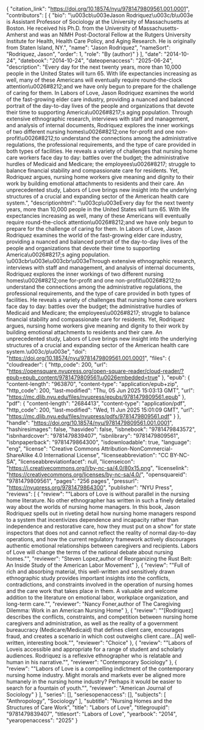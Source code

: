 {
   "citation_link": "https://doi.org/10.18574/nyu/9781479809561.001.0001",
   "contributors": [
     {
       "bio": "\u003cb\u003eJason Rodriquez\u003c/b\u003e is Assistant Professor of Sociology at the University of Massachusetts at Boston. He received his Ph.D. from the University of Massachusetts-Amherst and was an NIMH Post-Doctoral Fellow at the Rutgers University Institute for Health, Health Care Policy, and Aging Research. He is originally from Staten Island, NY.",
       "name": "Jason Rodriquez",
       "nameSort": "Rodriquez, Jason",
       "order": 1,
       "role": "By (author)"
     }
   ],
   "date": "2014-10-24",
   "datebook": "2014-10-24",
   "dateopenaccess": "2025-06-24",
   "description": "Every day for the next twenty years, more than 10,000 people in the United States will turn 65. With life expectancies increasing as well, many of these Americans will eventually require round-the-clock attention\u0026#8212;and we have only begun to prepare for the challenge of caring for them. In Labors of Love, Jason Rodriquez examines the world of the fast-growing elder care industry, providing a nuanced and balanced portrait of the day-to-day lives of the people and organizations that devote their time to supporting America\u0026#8217;s aging population. Through extensive ethnographic research, interviews with staff and management, and analysis of internal documents, Rodriquez explores the inner workings of two different nursing homes\u0026#8212;one for-profit and one non-profit\u0026#8212;to understand the connections among the administrative regulations, the professional requirements, and the type of care provided in both types of facilities. He reveals a variety of challenges that nursing home care workers face day to day: battles over the budget; the administrative hurdles of Medicaid and Medicare; the employees\u0026#8217; struggle to balance financial stability and compassionate care for residents. Yet, Rodriquez argues, nursing home workers give meaning and dignity to their work by building emotional attachments to residents and their care. An unprecedented study, Labors of Love brings new insight into the underlying structures of a crucial and expanding sector of the American health care system.",
   "descriptionhtml": "\u003cp\u003eEvery day for the next twenty years, more than 10,000 people in the United States will turn 65. With life expectancies increasing as well, many of these Americans will eventually require round-the-clock attention\u0026#8212;and we have only begun to prepare for the challenge of caring for them. In Labors of Love, Jason Rodriquez examines the world of the fast-growing elder care industry, providing a nuanced and balanced portrait of the day-to-day lives of the people and organizations that devote their time to supporting America\u0026#8217;s aging population. \u003cbr\u003e\u003cbr\u003eThrough extensive ethnographic research, interviews with staff and management, and analysis of internal documents, Rodriquez explores the inner workings of two different nursing homes\u0026#8212;one for-profit and one non-profit\u0026#8212;to understand the connections among the administrative regulations, the professional requirements, and the type of care provided in both types of facilities. He reveals a variety of challenges that nursing home care workers face day to day: battles over the budget; the administrative hurdles of Medicaid and Medicare; the employees\u0026#8217; struggle to balance financial stability and compassionate care for residents. Yet, Rodriquez argues, nursing home workers give meaning and dignity to their work by building emotional attachments to residents and their care. An unprecedented study, Labors of Love brings new insight into the underlying structures of a crucial and expanding sector of the American health care system.\u003c/p\u003e",
   "doi": "https://doi.org/10.18574/nyu/9781479809561.001.0001",
   "files": {
     "cloudreader": {
       "http_code": 200,
       "url": "https://opensquare.nyupress.org/open-square-reader/cloud-reader/?epub=epub_content/9781479809561\u0026embedded=true"
     },
     "epub": {
       "content-length": "963870",
       "content-type": "application/epub+zip",
       "http_code": 200,
       "last-modified": "Thu, 05 Jun 2025 15:03:13 GMT",
       "url": "https://mc.dlib.nyu.edu/files/nyupress/epubs/9781479809561.epub"
     },
     "pdf": {
       "content-length": "2684413",
       "content-type": "application/pdf",
       "http_code": 200,
       "last-modified": "Wed, 11 Jun 2025 15:01:09 GMT",
       "url": "https://mc.dlib.nyu.edu/files/nyupress/pdfs/9781479809561.pdf"
     }
   },
   "handle": "https://doi.org/10.18574/nyu/9781479809561.001.0001",
   "hashiresimages": false,
   "hasvideo": false,
   "isbnebook": "9781479843572",
   "isbnhardcover": "9781479839407",
   "isbnlibrary": "9781479809561",
   "isbnpaperback": "9781479864300",
   "isdownloadable": true,
   "language": "eng",
   "license": "Creative Commons Attribution-NonCommercial-ShareAlike 4.0 International License",
   "licenseabbreviation": "CC BY-NC-SA",
   "licenseabbreviationfacet": null,
   "licenseicon": "https://i.creativecommons.org/l/by-nc-sa/4.0/80x15.png",
   "licenselink": "https://creativecommons.org/licenses/by-nc-sa/4.0/",
   "opensquareid": "9781479809561",
   "pages": "256 pages",
   "pressurl": "https://nyupress.org/9781479864300",
   "publisher": "NYU Press",
   "reviews": [
     {
       "review": "\"Labors of Love is without parallel in the nursing home literature.  No other ethnographer has written in such a finely detailed way about the worlds of nursing home managers. In this book, Jason Rodriquez spells out in riveting detail how nursing home managers respond to a system that incentivizes dependence and incapacity rather than independence and restorative care, how they must put on a show\" for state inspectors that does  not and cannot reflect the reality of normal day-to-day operations, and how the current regulatory framework actively discourages authentic emotional relationships between caregivers and recipients.  Labors of Love will change the terms of the national debate about nursing homes.\"",
       "reviewer": "Steven Lopez,author of Reorganizing the Rust Belt: An Inside Study of the American Labor Movement"
     },
     {
       "review": "\"Full of rich and absorbing material, this well-written and sensitively drawn ethnographic study provides important insights into the conflicts, contradictions, and constraints involved in the operation of nursing homes and the care work that takes place in them.  A valuable and welcome addition to the literature on emotional labor, workplace organization, and long-term care.\"",
       "reviewer": "Nancy Foner,author of The Caregiving Dilemma: Work in an American Nursing Home"
     },
     {
       "review": "\"[Rodriquez] describes the conflicts, constraints, and competition between nursing home caregivers and administration, as well as the reality of a government bureaucracy (Medicare/Medicaid) that defines client care, encourages fraud, and creates a scenario in which cost outweighs client care...[A] well-written, interesting book.\"",
       "reviewer": "Choice"
     },
     {
       "review": "\"Labors of Loveis accessible and appropriate for a range of student and scholarly audiences. Rodriquez is a reflexive ethnographer who is relatable and human in his narrative.\"",
       "reviewer": "Contemporary Sociology"
     },
     {
       "review": "\"Labors of Love is a compelling indictment of the contemporary nursing home industry. Might morals and markets ever be aligned more humanely in the nursing home industry? Perhaps it would be easier to search for a fountain of youth.\"",
       "reviewer": "American Journal of Sociology"
     }
   ],
   "series": [],
   "seriesopenaccess": [],
   "subjects": [
     "Anthropology",
     "Sociology"
   ],
   "subtitle": "Nursing Homes and the Structures of Care Work",
   "title": "Labors of Love",
   "titlegroupid": "9781479839407",
   "titlesort": "Labors of Love",
   "yearbook": "2014",
   "yearopenaccess": "2025"
 }

